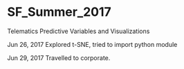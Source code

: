 # SF_Summer_2017
Telematics Predictive Variables and Visualizations

Jun 26, 2017
Explored t-SNE, tried to import python module

Jun 29, 2017
Travelled to corporate.
